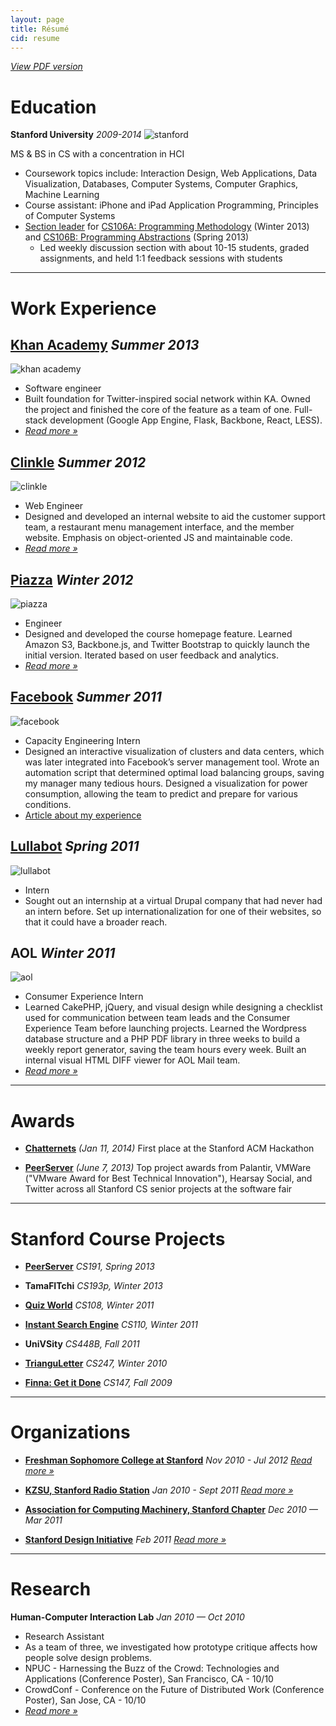 ```yaml
---
layout: page
title: Résumé
cid: resume
---
```


<!-- <ul class="menu">
<li><a href="#"><i class="fa fa-level-up"></i></a></li>
<li><a href="#edu">Education</a></li>
<li><a href="#work">Work Experience</a></li>
<li><a href="#awards">Awards</a></li>
<li><a href="#proj">Course Projects</a></li>
<li><a href="#org">Organizations</a></li>
<li><a href="#research">Research</a></li>
</ul> -->

_[<i class="fa fa-file-o"></i> View PDF version](/public/assets/resume/Brie%20Bunge%20-%20Resume.pdf)_

<h1 id="edu">Education</h1>

__Stanford University__ _2009-2014_
![stanford](/public/assets/resume/stanford.png)

MS & BS in CS with a concentration in HCI

- Coursework topics include: Interaction Design, Web Applications, Data Visualization, Databases, Computer Systems, Computer Graphics, Machine Learning
- Course assistant: iPhone and iPad Application Programming, Principles of Computer Systems
- [Section leader](http://cs198.stanford.edu/) for [CS106A: Programming Methodology](http://cs106a.stanford.edu/) (Winter 2013) and [CS106B: Programming Abstractions](http://cs106b.stanford.edu/) (Spring 2013)
     - Led weekly discussion section with about 10-15 students, graded assignments, and held 1:1 feedback sessions with students

---

<h1 id="work">Work Experience</h1>

## [Khan Academy](https://www.khanacademy.org/) _Summer 2013_
![khan academy](/public/assets/resume/khan.png)

- Software engineer
- Built foundation for Twitter-inspired social network within KA. Owned the project and finished the core of the feature as a team of one. Full-stack development (Google App Engine, Flask, Backbone, React, LESS).
- _[Read more &raquo;](/blog/2014/01/07/khan-academy-internship/)_


## [Clinkle](https://www.clinkle.com/) _Summer 2012_

![clinkle](/public/assets/resume/clinkle.png)

- Web Engineer
- Designed and developed an internal website to aid the customer support team, a restaurant menu management interface, and the member website. Emphasis on object-oriented JS and maintainable code.
- _[Read more &raquo;](/portfolio/2012/06/25/mobile-payments/)_


## [Piazza](https://piazza.com/) _Winter 2012_
![piazza](/public/assets/resume/piazza.png)

- Engineer
- Designed and developed the course homepage feature. Learned Amazon S3, Backbone.js, and Twitter Bootstrap to quickly launch the initial version. Iterated based on user feedback and analytics.
- _[Read more &raquo;](/portfolio/2012/04/01/piazza/)_


## [Facebook](http://www.facebook.com/) _Summer 2011_
![facebook](/public/assets/resume/facebook.png)

- Capacity Engineering Intern
- Designed an interactive visualization of clusters and data centers, which was later integrated into Facebook’s server management tool. Wrote an automation script that determined optimal load balancing groups, saving my manager many tedious hours. Designed a visualization for power consumption, allowing the team to predict and prepare for various conditions.
- [Article about my experience](https://www.facebook.com/notes/facebook-engineering/interning-at-facebook-coding-inspiration-and-bbqs/10150248537003920)


## [Lullabot](http://www.lullabot.com/) _Spring 2011_
![lullabot](/public/assets/resume/lullabot.png)

- Intern
- Sought out an internship at a virtual Drupal company that had never had an intern before. Set up internationalization for one of their websites, so that it could have a broader reach.


## AOL _Winter 2011_
![aol](/public/assets/resume/aol.png)

- Consumer Experience Intern
- Learned CakePHP, jQuery, and visual design while designing a checklist used for communication between team leads and the Consumer Experience Team before launching projects. Learned the Wordpress database structure and a PHP PDF library in three weeks to build a weekly report generator, saving the team hours every week. Built an internal visual HTML DIFF viewer for AOL Mail team.
- _[Read more &raquo;](/portfolio/2011/01/01/aol/)_

---

<h1 id="awards">Awards</h1>

- __[Chatternets](https://github.com/ChatterNets/chatternets)__ _(Jan 11, 2014)_
First place at the Stanford ACM Hackathon

- __[PeerServer](https://github.com/PeerServer/peer-server)__ _(June 7, 2013)_
Top project awards from Palantir, VMWare ("VMware Award for Best Technical Innovation"), Hearsay Social, and Twitter across all Stanford CS senior projects at the software fair

---

<h1 id="proj">Stanford Course Projects</h1>

- __[PeerServer](https://github.com/PeerServer/peer-server)__ _CS191, Spring 2013_

- __TamaFITchi__ _CS193p, Winter 2013_

- __[Quiz World](/portfolio/2011/03/01/quiz-world/)__ _CS108, Winter 2011_

- __[Instant Search Engine](/portfolio/2011/03/01/cs110/)__ _CS110, Winter 2011_

- __UniVSity__ _CS448B, Fall 2011_

- __[TrianguLetter](/portfolio/2010/03/01/cs247/)__ _CS247, Winter 2010_

- __[Finna: Get it Done](/portfolio/2009/10/01/cs147/)__ _CS147, Fall 2009_

---

<h1 id="org">Organizations</h1>

- __[Freshman Sophomore College at Stanford](http://frosoco.stanford.edu/)__
_Nov 2010 - Jul 2012_
_[Read more &raquo;](/portfolio/2010/09/01/frosoco/)_

- __[KZSU, Stanford Radio Station](http://kzsu.stanford.edu/)__
_Jan 2010 - Sept 2011_
_[Read more &raquo;](/portfolio/2010/01/01/kzsu/)_

- __[Association for Computing Machinery, Stanford Chapter](http://stanfordacm.com/)__
_Dec 2010 — Mar 2011_

- __[Stanford Design Initiative](http://designinitiative.stanford.edu/)__
_Feb 2011_
_[Read more &raquo;](/portfolio/2011/02/18/design-initiative/)_


---

<h1 id="research">Research</h1>

__Human-Computer Interaction Lab__ _Jan 2010 — Oct 2010_

- Research Assistant
- As a team of three, we investigated how prototype critique affects how people solve design problems.
- NPUC - Harnessing the Buzz of the Crowd: Technologies and Applications (Conference Poster), San Francisco, CA - 10/10
- CrowdConf - Conference on the Future of Distributed Work (Conference Poster), San Jose, CA - 10/10
- _[Read more &raquo;](/portfolio/2010/06/01/hci-research/)_
